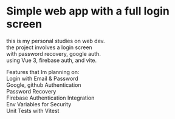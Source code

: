 # Simple web app with a full login screen

this is my personal studies on web dev.  
the project involves a login screen  
with password recovery, google auth.  
using Vue 3, firebase auth, and vite.


Features that Im planning on:  
Login with Email & Password  
Google, github Authentication  
Password Recovery  
Firebase Authentication Integration  
Env Variables for Security  
Unit Tests with Vitest  

